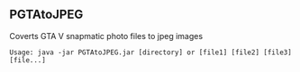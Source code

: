 PGTAtoJPEG
--
Coverts GTA V snapmatic photo files to jpeg images

`Usage: java -jar PGTAtoJPEG.jar [directory] or [file1] [file2] [file3] [file...]`
